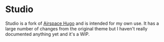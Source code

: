 # Studio

Studio is a fork of [Airspace Hugo](https://github.com/themefisher/airspace-hugo) and is intended for my own use. It has a large number of changes from the original theme but I haven't really documented anything yet and it's a WIP.

